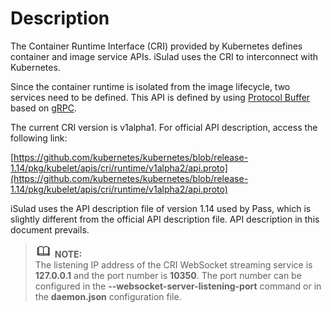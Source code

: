 # Description<a name="EN-US_TOPIC_0184808091"></a>

The Container Runtime Interface \(CRI\) provided by Kubernetes defines container and image service APIs. iSulad uses the CRI to interconnect with Kubernetes.

Since the container runtime is isolated from the image lifecycle, two services need to be defined. This API is defined by using  [Protocol Buffer](https://developers.google.com/protocol-buffers/)  based on  [gRPC](https://grpc.io/).

The current CRI version is v1alpha1. For official API description, access the following link:

[https://github.com/kubernetes/kubernetes/blob/release-1.14/pkg/kubelet/apis/cri/runtime/v1alpha2/api.proto](https://github.com/kubernetes/kubernetes/blob/release-1.14/pkg/kubelet/apis/cri/runtime/v1alpha2/api.proto)

iSulad uses the API description file of version 1.14 used by Pass, which is slightly different from the official API description file. API description in this document prevails.

>![](public_sys-resources/icon-note.gif) **NOTE:**   
>The listening IP address of the CRI WebSocket streaming service is  **127.0.0.1**  and the port number is  **10350**. The port number can be configured in the  **--websocket-server-listening-port**  command or in the  **daemon.json**  configuration file.  

